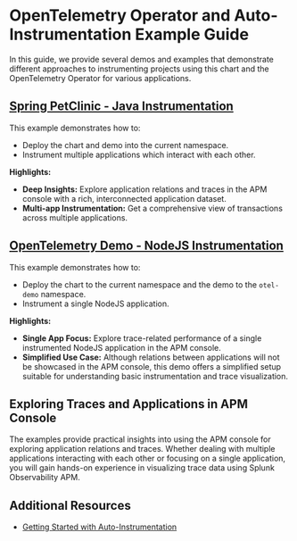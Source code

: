 # OpenTelemetry Operator and Auto-Instrumentation Example Guide

In this guide, we provide several demos and examples that demonstrate different approaches to
instrumenting projects using this chart and the OpenTelemetry Operator for various applications.

## [Spring PetClinic - Java Instrumentation](./spring-petclinic-java.md)
This example demonstrates how to:
- Deploy the chart and demo into the current namespace.
- Instrument multiple applications which interact with each other.

**Highlights:**
- **Deep Insights:** Explore application relations and traces in the APM console with a rich, interconnected application dataset.
- **Multi-app Instrumentation:** Get a comprehensive view of transactions across multiple applications.

## [OpenTelemetry Demo - NodeJS Instrumentation](./otel-demo-nodejs.md)
This example demonstrates how to:
- Deploy the chart to the current namespace and the demo to the `otel-demo` namespace.
- Instrument a single NodeJS application.

**Highlights:**
- **Single App Focus:** Explore trace-related performance of a single instrumented NodeJS application in the APM console.
- **Simplified Use Case:** Although relations between applications will not be showcased in the APM console, this demo offers a simplified setup suitable for understanding basic instrumentation and trace visualization.

## Exploring Traces and Applications in APM Console
The examples provide practical insights into using the APM console for exploring application relations and traces.
Whether dealing with multiple applications interacting with each other or focusing on a single application, you will gain hands-on experience in visualizing trace data using Splunk Observability APM.

## Additional Resources
- [Getting Started with Auto-Instrumentation](../../docs/auto-instrumentation-install.md)
